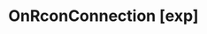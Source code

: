 <Badge type="danger" text="Carbon Compatible"/><Badge type="warning" text="Oxide Compatible"/>
# OnRconConnection [exp]
```csharp

```

